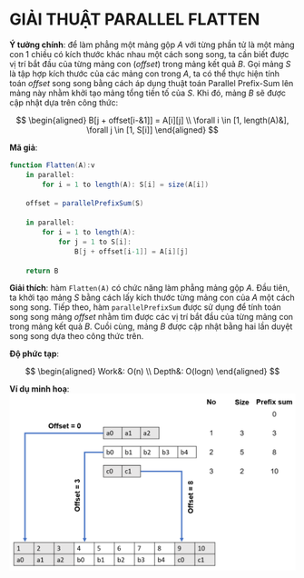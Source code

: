 # GIẢI THUẬT PARALLEL FLATTEN

**Ý tưởng chính**: để làm phẳng một mảng gộp $A$ với từng phần tử là một mảng con 1 chiều có kích thước khác nhau một cách song song, ta cần biết được vị trí bắt đầu của từng mảng con ($offset$) trong mảng kết quả $B$. Gọi mảng $S$ là tập hợp kích thước của các mảng con trong $A$, ta có thể thực hiện tính toán $offset$ song song bằng cách áp dụng thuật toán Parallel Prefix-Sum lên mảng này nhằm khởi tạo mảng tổng tiền tố của $S$. Khi đó, mảng $B$ sẽ được cập nhật dựa trên công thức:

$$
\begin{aligned}
    B[j + offset[i-&1]] = A[i][j] \\
    \forall i \in [1, length(A)&], \forall j \in [1, S[i]]
\end{aligned}
$$


**Mã giả**:
```actionscript
function Flatten(A):v
    in parallel: 
        for i = 1 to length(A): S[i] = size(A[i])
    
    offset = parallelPrefixSum(S)
    
    in parallel:
        for i = 1 to length(A):
            for j = 1 to S[i]:
                B[j + offset[i-1]] = A[i][j]

    return B
```

**Giải thích**: hàm `Flatten(A)` có chức năng làm phẳng mảng gộp $A$. Đầu tiên, ta khởi tạo mảng $S$ bằng cách lấy kích thước từng mảng con của $A$ một cách song song. Tiếp theo, hàm `parallelPrefixSum` được sử dụng để tính toán song song mảng $offset$ nhằm tìm được các vị trí bắt đầu của từng mảng con trong mảng kết quả $B$. Cuồi cùng, mảng $B$ được cập nhật bằng hai lần duyệt song song dựa theo công thức trên.

**Độ phức tạp**:

$$
\begin{aligned}
    Work&: O(n) \\
    Depth&: O(logn)
\end{aligned}
$$

**Ví dụ minh hoạ**:
![alt text](flatten.png)